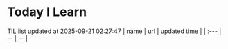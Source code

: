 # Today I Learn 
TIL list updated at 2025-09-21 02:27:47
| name | url | updated time |
| :--- | -- | -- |
